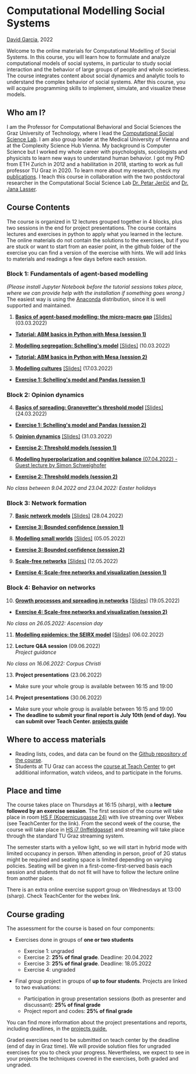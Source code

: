 # Computational Modelling Social Systems
[David Garcia](http://dgarcia.eu), 2022

Welcome to the online materials for Computational Modelling of Social Systems. 
In this course, you will learn how to formulate and analyze computational models of social systems, in particular to study social interaction and the behavior of large groups of people and whole societiess. The course integrates content about social dynamics and analytic tools to understand the complex behavior of social systems. After this course, you will acquire programming skills to implement, simulate, and visualize these models.

## Who am I?

I am the Professor for Computational Behavioral and Social Sciences the Graz University of Technology, where I lead the [Computational Social Science Lab](http://www.csslab.at). I am also group leader at the Medical University of Vienna and at the Complexity Science Hub Vienna. My background is Computer Science but I worked my whole career with psychologists, sociologists and physicists to learn new ways to understand human behavior. I got my PhD from ETH Zurich in 2012 and a habilitation in 2018, starting to work as full professor TU Graz in 2020. To learn more about my research, check my [publications](https://dgarcia.eu/full-publication-list/). I teach this course in collaboration with the two postdoctoral researcher in the Computational Social Science Lab [Dr. Petar Jerčić](https://petarjercic.com/) and [Dr. Jana Lasser](https://janalasser.at/).

## Course Contents
The course is organized in 12 lectures grouped together in 4 blocks, plus two sessions in the end for project presentations. The course contains lectures and exercises in python to apply what you learned in the lecture. The online materials do not contain the solutions to the exercises, but if you are stuck or want to start from an easier point, in the github folder of the exercise you can find a version of the exercise with hints. We will add links to materials and readings a few days before each session.

### Block 1: Fundamentals of agent-based modelling

*(Please install Jupyter Notebook before the tutorial sessions takes place, where we can provide help with the installation if something goes wrong.)* The easiest way is using the [Anaconda](https://jupyter-notebook-beginner-guide.readthedocs.io/en/latest/install.html) distribution, since it is well supported and maintained.

1. [**Basics of agent-based modelling: the micro-macro gap**](https://dgarcia-eu.github.io/ComputationalModellingSocialSystems/01_Introduction/Introduction.html) [[Slides]](https://dgarcia-eu.github.io/ComputationalModellingSocialSystems/01_Introduction/Slides/Slides.html)  (03.03.2022)  
- [**Tutorial: ABM basics in Python with Mesa (session 1)**](https://github.com/dgarcia-eu/ComputationalModellingSocialSystems/blob/main/Exercise_00_Tut/Exercise_Tutorial.md)

2. [**Modelling segregation: Schelling's model**](https://dgarcia-eu.github.io/ComputationalModellingSocialSystems/02_Segregation/Segregation.html) [[Slides]](https://dgarcia-eu.github.io/ComputationalModellingSocialSystems/02_Segregation/Slides/Slides.html) (10.03.2022)  
- [**Tutorial: ABM basics in Python with Mesa (session 2)**](https://github.com/dgarcia-eu/ComputationalModellingSocialSystems/blob/main/Exercise_00_Tut/Exercise_Tutorial.md)

3. [**Modelling cultures**](https://dgarcia-eu.github.io/ComputationalModellingSocialSystems/03_Culture/Culture.html) [[Slides]](https://dgarcia-eu.github.io/ComputationalModellingSocialSystems/03_Culture/Slides/Slides.html) (17.03.2022)  
- [**Exercise 1: Schelling's model and Pandas (session 1)**](https://github.com/dgarcia-eu/ComputationalModellingSocialSystems/blob/main/Exercise_01_Schelling/Excercise_Schelling_withSolution.md)

### Block 2: Opinion dynamics

4. [**Basics of spreading: Granovetter's threshold model**](https://dgarcia-eu.github.io/ComputationalModellingSocialSystems/04_BasicSpreading/BasicSpreading.html) [[Slides]](https://dgarcia-eu.github.io/ComputationalModellingSocialSystems/04_BasicSpreading/Slides/Slides.html)  (24.03.2022)  
- [**Exercise 1: Schelling's model and Pandas (session 2)**](https://github.com/dgarcia-eu/ComputationalModellingSocialSystems/blob/main/Exercise_01_Schelling/Excercise_Schelling_withSolution.md)

5. [**Opinion dynamics**](https://dgarcia-eu.github.io/ComputationalModellingSocialSystems/05_OpinionDynamics/OpinionDynamics.html) [[Slides]](https://dgarcia-eu.github.io/ComputationalModellingSocialSystems/05_OpinionDynamics/Slides/Slides.html)  (31.03.2022)  
- [**Exercise 2: Threshold models (session 1)**](https://github.com/dgarcia-eu/ComputationalModellingSocialSystems/blob/main/Exercise_02_Granovetter/Excercise_Granovetter.md)

6. [**Modelling hyperpolarization and cognitive balance**  (07.04.2022) - Guest lecture by Simon Schweighofer](https://dgarcia-eu.github.io/ComputationalModellingSocialSystems/06_Hyperpolarization/Hyperpolarization.html)    
- [**Exercise 2: Threshold models (session 2)**](https://github.com/dgarcia-eu/ComputationalModellingSocialSystems/blob/main/Exercise_02_Granovetter/Excercise_Granovetter.md)

*No class between 9.04.2022 and 23.04.2022: Easter holidays*

### Block 3: Network formation

7. [**Basic network models**](https://dgarcia-eu.github.io/ComputationalModellingSocialSystems/07_NetworkModels/NetworkModels.html) [[Slides]](https://dgarcia-eu.github.io/ComputationalModellingSocialSystems/07_NetworkModels/Slides/Slides.html)  (28.04.2022)  
- [**Exercise 3: Bounded confidence (session 1)**](https://github.com/dgarcia-eu/ComputationalModellingSocialSystems/blob/main/Exercise_03_BoundedConfidence/Excercise_Bounded-Confidence.md)

8. [**Modelling small worlds**](https://dgarcia-eu.github.io/ComputationalModellingSocialSystems/08_SmallWorlds/SmallWorlds.html) [[Slides]](https://dgarcia-eu.github.io/ComputationalModellingSocialSystems/08_SmallWorlds/Slides/Slides.html)  (05.05.2022)  
- [**Exercise 3: Bounded confidence (session 2)**](https://github.com/dgarcia-eu/ComputationalModellingSocialSystems/blob/main/Exercise_03_BoundedConfidence/Excercise_Bounded-Confidence.md)

9. [**Scale-free networks**](https://dgarcia-eu.github.io/ComputationalModellingSocialSystems/09_ScaleFreeNetworks/ScaleFreeNetworks.html) [[Slides]](https://dgarcia-eu.github.io/ComputationalModellingSocialSystems/09_ScaleFreeNetworks/Slides/Slides.html)  (12.05.2022)  
- [**Exercise 4: Scale-free networks and visualization (session 1)**](https://github.com/dgarcia-eu/ComputationalModellingSocialSystems/blob/main/Exercise_04_ScaleFreeNetworks/Excercise_Scale_Free_Networks.md)

### Block 4: Behavior on networks

10. [**Growth processes and spreading in networks**](https://dgarcia-eu.github.io/ComputationalModellingSocialSystems/10_GrowthAndSpreading/GrowthAndSpreading.html) [[Slides]](https://dgarcia-eu.github.io/ComputationalModellingSocialSystems/10_GrowthAndSpreading/Slides/Slides.html)  (19.05.2022)   
- [**Exercise 4: Scale-free networks and visualization (session 2)**](https://github.com/dgarcia-eu/ComputationalModellingSocialSystems/blob/main/Exercise_04_ScaleFreeNetworks/Excercise_Scale_Free_Networks.md)

*No class on 26.05.2022: Ascension day*

11. [**Modelling epidemics: the SEIRX model**](https://dgarcia-eu.github.io/ComputationalModellingSocialSystems/blob/main/11_ModellingEpidemics/ModellingEpidemics.html) [[Slides]](https://dgarcia-eu.github.io/ComputationalModellingSocialSystems/11_ModellingEpidemics/index.html)  (06.02.2022) 

12. **Lecture Q&A session**  (09.06.2022)  
*Project guidance*  

*No class on 16.06.2022: Corpus Christi*

13. **Project presentations**  (23.06.2022)
- Make sure your whole group is available between 16:15 and 19:00

14. **Project presentations**  (30.06.2022)
- Make sure your whole group is available between 16:15 and 19:00
- **The deadline to submit your final report is July 10th (end of day). You can submit over Teach Center. [projects guide](https://dgarcia-eu.github.io/ComputationalModellingSocialSystems/ProjectsGuide.html)**

## Where to access materials

- Reading lists, codes, and data can be found on the [Github repository of the course](https://github.com/dgarcia-eu/ComputationalModellingSocialSystems).
- Students at TU Graz can access the [course at Teach Center](https://tc.tugraz.at/main/enrol/index.php?id=4384) to get additional information, watch videos, and to participate in the forums.


## Place and time

The course takes place on Thursdays at 16:15 (sharp), with a **lecture followed by an exercise session**. The first session of the course will take place in room [HS F (Kopernicusgasse 24)](https://online.tugraz.at/tug_online/ris.ris?pOrgNr=37&pQuellGeogrBTypNr=5&pZielGeogrBTypNr=5&pZielGeogrBerNr=350003&pRaumNr=568&pActionFlag=A&pShowEinzelraum=J) with live streaming over Webex (see TeachCenter for the link). From the second week of the course, the course will take place in [HS i7 (Inffeldgasse)](https://online.tugraz.at/tug_online/ris.ris?pOrgNr=37&pQuellGeogrBTypNr=5&pZielGeogrBTypNr=5&pZielGeogrBerNr=240001&pRaumNr=4030&pActionFlag=A&pShowEinzelraum=J) and streaming will take place through the standard TU Graz streaming system. 

The semester starts with a yellow light, so we will start in hybrid mode with limited occupancy in person. When attending in person, proof of 2G status might be required and seating space is limited depending on varying policies. Seating will be given in a first-come-first-served basis each session and students that do not fit will have to follow the lecture online from another place.

There is an extra online exercise support group on Wednesdays at 13:00 (sharp). Check TeachCenter for the webex link.



## Course grading

The assessment for the course is based on four components:

- Exercises done in groups of **one or two students**
  - Exercise 1: ungraded
  - Exercise 2: **25% of final grade**. Deadline: 20.04.2022
  - Exercise 3: **25% of final grade**. Deadline: 18.05.2022
  - Exercise 4: ungraded
  
- Final group project in groups of **up to four students**. Projects are linked to two evaluations:
  - Participation in group presentation sessions (both as presenter and discussant): **25% of final grade**
  - Project report and codes: **25% of final grade**

You can find more information about the project presentations and reports, including deadlines, in the [projects guide.](https://dgarcia-eu.github.io/ComputationalModellingSocialSystems/ProjectsGuide.html)


Graded exercises need to be submitted on teach center by the deadline (end of day in Graz time). We will provide solution files for ungraded exercises for you to check your progress. Nevertheless, we expect to see in your projects the techniques covered in the exercises, both graded and ungraded.
